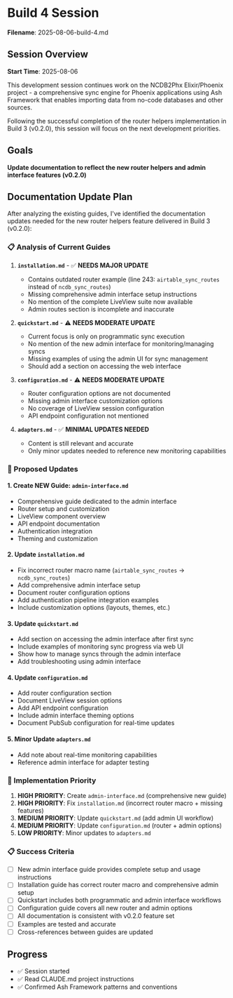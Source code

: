 # Build 4 Session

**Filename**: 2025-08-06-build-4.md

## Session Overview

**Start Time**: 2025-08-06

This development session continues work on the NCDB2Phx Elixir/Phoenix project - a comprehensive sync engine for Phoenix applications using Ash Framework that enables importing data from no-code databases and other sources.

Following the successful completion of the router helpers implementation in Build 3 (v0.2.0), this session will focus on the next development priorities.

## Goals

**Update documentation to reflect the new router helpers and admin interface features (v0.2.0)**

## Documentation Update Plan

After analyzing the existing guides, I've identified the documentation updates needed for the new router helpers feature delivered in Build 3 (v0.2.0):

### 📋 Analysis of Current Guides

1. **`installation.md`** - ✅ **NEEDS MAJOR UPDATE**
   - Contains outdated router example (line 243: `airtable_sync_routes` instead of `ncdb_sync_routes`)
   - Missing comprehensive admin interface setup instructions
   - No mention of the complete LiveView suite now available
   - Admin routes section is incomplete and inaccurate

2. **`quickstart.md`** - ⚠️ **NEEDS MODERATE UPDATE** 
   - Current focus is only on programmatic sync execution
   - No mention of the new admin interface for monitoring/managing syncs
   - Missing examples of using the admin UI for sync management
   - Should add a section on accessing the web interface

3. **`configuration.md`** - ⚠️ **NEEDS MODERATE UPDATE**
   - Router configuration options are not documented
   - Missing admin interface customization options
   - No coverage of LiveView session configuration
   - API endpoint configuration not mentioned

4. **`adapters.md`** - ✅ **MINIMAL UPDATES NEEDED**
   - Content is still relevant and accurate
   - Only minor updates needed to reference new monitoring capabilities

### 📝 Proposed Updates

#### 1. **Create NEW Guide: `admin-interface.md`** 
   - Comprehensive guide dedicated to the admin interface
   - Router setup and customization
   - LiveView component overview
   - API endpoint documentation
   - Authentication integration
   - Theming and customization

#### 2. **Update `installation.md`**
   - Fix incorrect router macro name (`airtable_sync_routes` → `ncdb_sync_routes`)
   - Add comprehensive admin interface setup
   - Document router configuration options
   - Add authentication pipeline integration examples
   - Include customization options (layouts, themes, etc.)

#### 3. **Update `quickstart.md`**
   - Add section on accessing the admin interface after first sync
   - Include examples of monitoring sync progress via web UI
   - Show how to manage syncs through the admin interface
   - Add troubleshooting using admin interface

#### 4. **Update `configuration.md`**
   - Add router configuration section
   - Document LiveView session options
   - Add API endpoint configuration
   - Include admin interface theming options
   - Document PubSub configuration for real-time updates

#### 5. **Minor Update `adapters.md`**
   - Add note about real-time monitoring capabilities
   - Reference admin interface for adapter testing

### 🎯 Implementation Priority

1. **HIGH PRIORITY**: Create `admin-interface.md` (comprehensive new guide)
2. **HIGH PRIORITY**: Fix `installation.md` (incorrect router macro + missing features)  
3. **MEDIUM PRIORITY**: Update `quickstart.md` (add admin UI workflow)
4. **MEDIUM PRIORITY**: Update `configuration.md` (router + admin options)
5. **LOW PRIORITY**: Minor updates to `adapters.md`

### 📋 Success Criteria

- [ ] New admin interface guide provides complete setup and usage instructions
- [ ] Installation guide has correct router macro and comprehensive admin setup
- [ ] Quickstart includes both programmatic and admin interface workflows  
- [ ] Configuration guide covers all new router and admin options
- [ ] All documentation is consistent with v0.2.0 feature set
- [ ] Examples are tested and accurate
- [ ] Cross-references between guides are updated

## Progress

- ✅ Session started
- ✅ Read CLAUDE.md project instructions
- ✅ Confirmed Ash Framework patterns and conventions